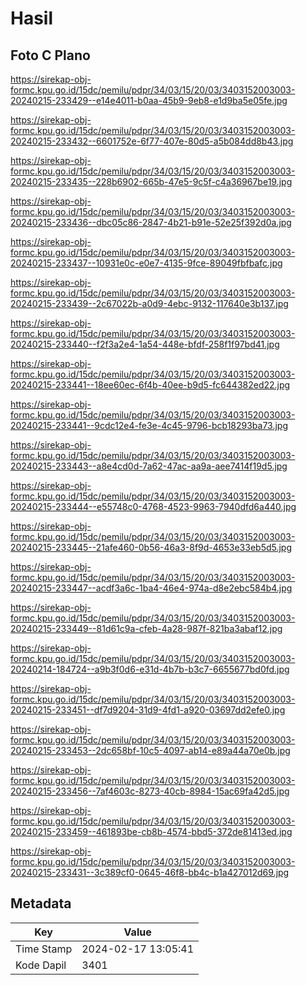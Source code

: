 # Hasil

## Foto C Plano

https://sirekap-obj-formc.kpu.go.id/15dc/pemilu/pdpr/34/03/15/20/03/3403152003003-20240215-233429--e14e4011-b0aa-45b9-9eb8-e1d9ba5e05fe.jpg

https://sirekap-obj-formc.kpu.go.id/15dc/pemilu/pdpr/34/03/15/20/03/3403152003003-20240215-233432--6601752e-6f77-407e-80d5-a5b084dd8b43.jpg

https://sirekap-obj-formc.kpu.go.id/15dc/pemilu/pdpr/34/03/15/20/03/3403152003003-20240215-233435--228b6902-665b-47e5-9c5f-c4a36967be19.jpg

https://sirekap-obj-formc.kpu.go.id/15dc/pemilu/pdpr/34/03/15/20/03/3403152003003-20240215-233436--dbc05c86-2847-4b21-b91e-52e25f392d0a.jpg

https://sirekap-obj-formc.kpu.go.id/15dc/pemilu/pdpr/34/03/15/20/03/3403152003003-20240215-233437--10931e0c-e0e7-4135-9fce-89049fbfbafc.jpg

https://sirekap-obj-formc.kpu.go.id/15dc/pemilu/pdpr/34/03/15/20/03/3403152003003-20240215-233439--2c67022b-a0d9-4ebc-9132-117640e3b137.jpg

https://sirekap-obj-formc.kpu.go.id/15dc/pemilu/pdpr/34/03/15/20/03/3403152003003-20240215-233440--f2f3a2e4-1a54-448e-bfdf-258f1f97bd41.jpg

https://sirekap-obj-formc.kpu.go.id/15dc/pemilu/pdpr/34/03/15/20/03/3403152003003-20240215-233441--18ee60ec-6f4b-40ee-b9d5-fc644382ed22.jpg

https://sirekap-obj-formc.kpu.go.id/15dc/pemilu/pdpr/34/03/15/20/03/3403152003003-20240215-233441--9cdc12e4-fe3e-4c45-9796-bcb18293ba73.jpg

https://sirekap-obj-formc.kpu.go.id/15dc/pemilu/pdpr/34/03/15/20/03/3403152003003-20240215-233443--a8e4cd0d-7a62-47ac-aa9a-aee7414f19d5.jpg

https://sirekap-obj-formc.kpu.go.id/15dc/pemilu/pdpr/34/03/15/20/03/3403152003003-20240215-233444--e55748c0-4768-4523-9963-7940dfd6a440.jpg

https://sirekap-obj-formc.kpu.go.id/15dc/pemilu/pdpr/34/03/15/20/03/3403152003003-20240215-233445--21afe460-0b56-46a3-8f9d-4653e33eb5d5.jpg

https://sirekap-obj-formc.kpu.go.id/15dc/pemilu/pdpr/34/03/15/20/03/3403152003003-20240215-233447--acdf3a6c-1ba4-46e4-974a-d8e2ebc584b4.jpg

https://sirekap-obj-formc.kpu.go.id/15dc/pemilu/pdpr/34/03/15/20/03/3403152003003-20240215-233449--81d61c9a-cfeb-4a28-987f-821ba3abaf12.jpg

https://sirekap-obj-formc.kpu.go.id/15dc/pemilu/pdpr/34/03/15/20/03/3403152003003-20240214-184724--a9b3f0d6-e31d-4b7b-b3c7-6655677bd0fd.jpg

https://sirekap-obj-formc.kpu.go.id/15dc/pemilu/pdpr/34/03/15/20/03/3403152003003-20240215-233451--df7d9204-31d9-4fd1-a920-03697dd2efe0.jpg

https://sirekap-obj-formc.kpu.go.id/15dc/pemilu/pdpr/34/03/15/20/03/3403152003003-20240215-233453--2dc658bf-10c5-4097-ab14-e89a44a70e0b.jpg

https://sirekap-obj-formc.kpu.go.id/15dc/pemilu/pdpr/34/03/15/20/03/3403152003003-20240215-233456--7af4603c-8273-40cb-8984-15ac69fa42d5.jpg

https://sirekap-obj-formc.kpu.go.id/15dc/pemilu/pdpr/34/03/15/20/03/3403152003003-20240215-233459--461893be-cb8b-4574-bbd5-372de81413ed.jpg

https://sirekap-obj-formc.kpu.go.id/15dc/pemilu/pdpr/34/03/15/20/03/3403152003003-20240215-233431--3c389cf0-0645-46f8-bb4c-b1a427012d69.jpg


## Metadata

| Key        | Value               |
| ---------- | ------------------- |
| Time Stamp | 2024-02-17 13:05:41 |
| Kode Dapil | 3401                |



